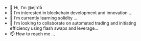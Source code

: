 - 👋 Hi, I’m @ejh15
- 👀 I’m interested in blockchain development and innovation ...
- 🌱 I’m currently learning solidity ...
- 💞️ I’m looking to collaborate on automated trading and initiating efficiency using flash swaps and leverage...
- 📫 How to reach me ...

<!---
ejh15/ejh15 is a ✨ special ✨ repository because its `README.md` (this file) appears on your GitHub profile.
You can click the Preview link to take a look at your changes.
--->
